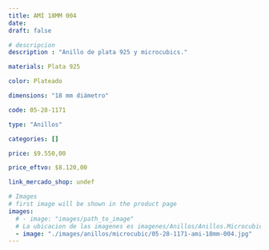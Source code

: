 ```yaml
---
title: AMI 18MM 004
date: 
draft: false

# descripcion
description : "Anillo de plata 925 y microcubics."

materials: Plata 925

color: Plateado

dimensions: "18 mm diámetro"

code: 05-28-1171

type: "Anillos"

categories: []

price: $9.550,00

price_eftvo: $8.120,00

link_mercado_shop: undef

# Images
# first image will be shown in the product page
images:
  # - image: "images/path_to_image"
  # La ubicacion de las imagenes es imagenes/Anillos/Anillos.Microcubic/05-28-1171-ami-18mm-004
  - image: "./images/anillos/microcubic/05-28-1171-ami-18mm-004.jpg"
---
```

